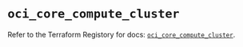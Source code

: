 # `oci_core_compute_cluster`

Refer to the Terraform Registory for docs: [`oci_core_compute_cluster`](https://registry.terraform.io/providers/oracle/oci/6.18.0/docs/resources/core_compute_cluster).
